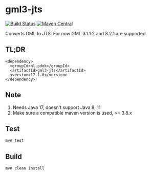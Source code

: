 # gml3-jts

[![Build Status](https://github.com/PDOK/gml3-jts/actions/workflows/maven.yaml/badge.svg)](https://github.com/PDOK/gml3-jts/actions)
[![Maven Central](https://img.shields.io/maven-central/v/nl.pdok/gml3-jts.svg?label=Maven%20Central)](https://search.maven.org/search?q=g:%22nl.pdok%22%20AND%20a:%22gml3-jts%22)

Converts GML to JTS. For now GML 3.1.1.2 and 3.2.1 are supported.

## TL;DR

```mvn
<dependency>
  <groupId>nl.pdok</groupId>
  <artifactId>gml3-jts</artifactId>
  <version>17.1.0</version>
</dependency>
```

## Note

1. Needs Java 17, doesn't support Java 8, 11
1. Make sure a compatible maven version is used, >= 3.8.x

## Test

```sh
mvn test
```

## Build

```sh
mvn clean install
```
